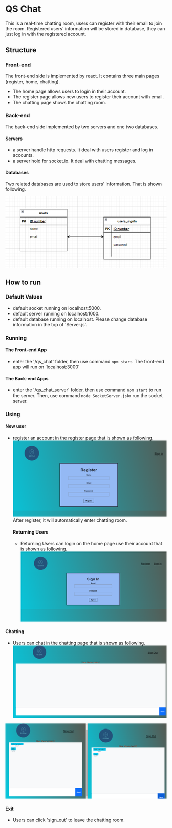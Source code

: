 # QS Chat

This is a real-time chatting room, users can register with their email to join the room. Registered users' information will be stored in database, they can just log in with the registered account.



## Structure

### Front-end

The front-end side is implemented by react. It contains three main pages (register, home, chatting). 

- The home page allows users to login in their account.
- The register page allows new users to register their account with email.
- The chatting page shows the chatting room. 

### Back-end

The back-end side implemented by two servers and one two databases.

#### Servers

- a server handle http requests. It deal with users register and log in accounts.
- a server hold for socket.io. It deal with chatting messages. 

#### Databases

Two related databases are used to store users' information. That is shown following.

![tables](https://raw.githubusercontent.com/su-dong/qs_chat/main/Pics/tables.png)












## How to run

### Default Values

- default socket running on localhost:5000.
- default server running on localhost:1000.
- default database running on localhost. Please change database information in the top of 'Server.js'.

### Running

#### The Front-end App

- enter the '/qs_chat' folder, then use command `npm start`. The front-end app will run on 'localhost:3000'

#### The Back-end Apps

- enter the '/qs_chat_server' folder, then use command `npm start` to run the server. Then, use command `node SocketServer.js`to run the socket server.

### Using

#### New user

- register an account in the register page that is shown as following.![register](https://raw.githubusercontent.com/su-dong/qs_chat/main/Pics/register.png)After register, it will automatically enter chatting room.

  #### Returning Users

  - Returning Users can login on the home page use their account that is shown as following.![](https://raw.githubusercontent.com/su-dong/qs_chat/main/Pics/SignIn.png)



#### Chatting

- Users can chat in the chatting page that is shown as following.![test1_chat](https://raw.githubusercontent.com/su-dong/qs_chat/main/Pics/test1_chat.png)

![](https://raw.githubusercontent.com/su-dong/qs_chat/main/Pics/Chating.png)

#### Exit

- Users can click 'sign_out' to leave the chatting room.
